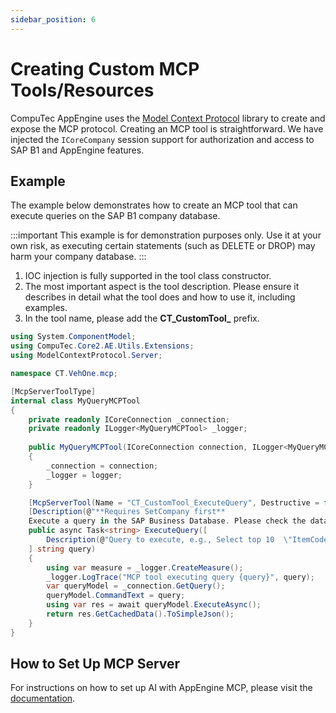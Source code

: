 ```yaml
---
sidebar_position: 6
---
```




# Creating Custom MCP Tools/Resources

CompuTec AppEngine uses the [Model Context Protocol](https://modelcontextprotocol.github.io/csharp-sdk/index.html) library to create and expose the MCP protocol. Creating an MCP tool is straightforward. We have injected the `ICoreCompany` session support for authorization and access to SAP B1 and AppEngine features.

## Example

The example below demonstrates how to create an MCP tool that can execute queries on the SAP B1 company database.

:::important
This example is for demonstration purposes only. Use it at your own risk, as executing certain statements (such as DELETE or DROP) may harm your company database.
:::

1. IOC injection is fully supported in the tool class constructor.
2. The most important aspect is the tool description. Please ensure it describes in detail what the tool does and how to use it, including examples.
3. In the tool name, please add the **CT_CustomTool_** prefix.

```csharp
using System.ComponentModel;
using CompuTec.Core2.AE.Utils.Extensions;
using ModelContextProtocol.Server;

namespace CT.VehOne.mcp;

[McpServerToolType]
internal class MyQueryMCPTool
{
    private readonly ICoreConnection _connection;
    private readonly ILogger<MyQueryMCPTool> _logger;
 
    public MyQueryMCPTool(ICoreConnection connection, ILogger<MyQueryMCPTool> logger)
    {
        _connection = connection;
        _logger = logger;
    }

    [McpServerTool(Name = "CT_CustomTool_ExecuteQuery", Destructive = false, ReadOnly = false, Title = "Execute Query In SAP Business Database")]
    [Description(@"**Requires SetCompany first**
    Execute a query in the SAP Business Database. Please check the database type and use the appropriate SQL language. Supported syntaxes are HANA and MSSQL.")]
    public async Task<string> ExecuteQuery([
        Description(@"Query to execute, e.g., Select top 10  \"ItemCode\" from OITM")
    ] string query)
    {
        using var measure = _logger.CreateMeasure();
        _logger.LogTrace("MCP tool executing query {query}", query);
        var queryModel = _connection.GetQuery();
        queryModel.CommandText = query;
        using var res = await queryModel.ExecuteAsync();
        return res.GetCachedData().ToSimpleJson();
    }
}
```

## How to Set Up MCP Server

For instructions on how to set up AI with AppEngine MCP, please visit the [documentation](../../../administrators-guide/configuration-and-administration/McpUserGuide.md).
